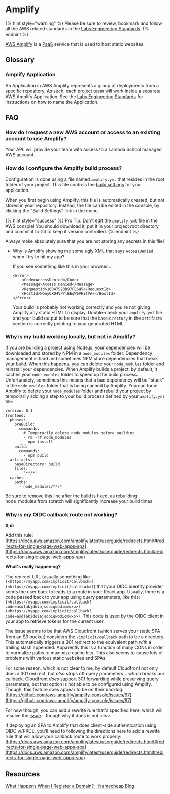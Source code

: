# Amplify

{% hint style="warning" %}
Please be sure to review, bookmark and follow all the AWS related standards in the [Labs Engineering Standards](https://docs.labs.lambdaschool.com/standards/infrastructure/aws).
{% endhint %}

[AWS Amplify](https://aws.amazon.com/amplify/) is a [PaaS](https://en.wikipedia.org/wiki/Platform_as_a_service) service that is used to host static websites.

## Glossary

### Amplify Application

An Application in AWS Amplify represents a group of deployments from a specific repository. As such, each project team will work inside a separate AWS Amplify Application. See the [Labs Engineering Standards](https://docs.labs.lambdaschool.com/standards/infrastructure/aws#aw-200-resource-naming) for instructions on how to name the Application.

## FAQ

### How do I request a new AWS account or access to an existing account to use Amplify?

Your APL will provide your team with access to a Lambda School managed AWS account.

### How do I configure the Amplify build process?

Configuration is done using a file named `amplify.yml` that resides in the root folder of your project. This file controls the [build settings](https://docs.aws.amazon.com/amplify/latest/userguide/build-settings.html) for your application.

When you first begin using Amplify, this file is automatically created, but not stored in your repository. Instead, the file can be edited in the console, by clicking the "Build Settings" link in the menu.

{% hint style="success" %}
Pro Tip: Don't edit the `amplify.yml` file in the AWS console! You should download it, put it in your project root directory and commit it to Git to keep it version controlled.
{% endhint %}

Always make absolutely sure that you are not storing any secrets in this file!

* Why is Amplify showing me some ugly XML that says `AccessDenied` when I try to hit my app?

  If you see something like this in your browser...

  ```text
  <Error>
      <Code>AccessDenied</Code>
      <Message>Access Denied</Message>
      <RequestId>10B47523D97FE645</RequestId>
      <HostId>NGnyQXQ4VPYlEEqW6VHifVA=</HostId>
  </Error>
  ```

  Your build is probably not working correctly and you're not giving Amplify any static HTML to display. Double-check your `amplify.yml` file and your build output to be sure that the `baseDirectory` in the `artifacts` section is correctly pointing to your generated HTML.

### Why is my build working locally, but not in Amplify?

If you are building a project using Node.js, your dependencies will be downloaded and stored by NPM in a `node_modules` folder. Dependency management is hard and sometimes NPM store dependencies that break your build. When this happens, you can delete your `node_modules` folder and reinstall your dependencies. When Amplify builds a project, by default, it caches your `node_modules` folder to speed up the build process. Unfortunately, sometimes this means that a bad dependency will be "stuck" in the `node_modules` folder that is being cached by Amplify. You can force Amplify to delete your `node_modules` folder and rebuild your project by temporarily adding a step to your build process defined by your `amplify.yml` file:

```text
version: 0.1
frontend:
  phases:
    preBuild:
      commands:
        # Temporarily delete node_modules before building
        - rm -rf node_modules
        - npm install
    build:
      commands:
        - npm build
  artifacts:
    baseDirectory: build
    files:
      - '**/*'
  cache:
    paths:
      - node_modules/**/*
```

Be sure to remove this line after the build is fixed, as rebuilding node\_modules from scratch will significantly increase your build times.

### Why is my OIDC callback route not working?

**tl;dr**

Add this rule: [https://docs.aws.amazon.com/amplify/latest/userguide/redirects.html\#redirects-for-single-page-web-apps-spa](https://docs.aws.amazon.com/amplify/latest/userguide/redirects.html#redirects-for-single-page-web-apps-spa)

**What's really happening?**

The redirect URL \(usually something like `[<https://myapp.com/implicit/callback>](<https://myapp.com/implicit/callback>)`\) that your OIDC identity provider sends the user back to leads to a route in your React app. Usually, there is a code passed back to your app using query parameters, like this: `[<https://myapp.com/implicit/callback?code=asdlakjdoiajsdoiqwodiqmwxo>](<https://myapp.com/implicit/callback?code=asdlakjdoiajsdoiqwodiqmwxo>)`. This code is used by the OIDC client in your app to retrieve tokens for the current user.

The issue seems to be that AWS Cloudfront \(which serves your static SPA from an S3 bucket\) considers the `/implicit/callback` path to be a directory. This automatically triggers a 301 redirect to the equivalent path _with_ a trailing slash appended. Apparently this is a function of many CDNs in order to normalize paths to maximize cache hits. This also seems to cause lots of problems with various static websites and SPAs.

For some reason, which is not clear to me, by default Cloudfront not only does a 301 redirect, but _also_ strips off query parameters... which breaks our callback. Cloudfront _does_ [support](https://docs.aws.amazon.com/AmazonCloudFront/latest/DeveloperGuide/QueryStringParameters.html) 301 forwarding while preserving query parameters, but that option is not able to be configured using Amplify. Though, this feature does appear to be on their backlog: [https://github.com/aws-amplify/amplify-console/issues/97](https://github.com/aws-amplify/amplify-console/issues/97)

For now though, you can add a rewrite rule that's specified here, which will resolve the [issue](https://docs.aws.amazon.com/amplify/latest/userguide/redirects.html#redirects-for-single-page-web-apps-spa)... though why it does is not clear.

If deploying an SPA to Amplify that does client-side authentication using OIDC w/PKCE, you'll need to following the directions here to add a rewrite rule that will allow your callback route to work properly: [https://docs.aws.amazon.com/amplify/latest/userguide/redirects.html\#redirects-for-single-page-web-apps-spa](https://docs.aws.amazon.com/amplify/latest/userguide/redirects.html#redirects-for-single-page-web-apps-spa)

## Resources

[What Happens When I Register a Domain? - Namecheap Blog](https://www.namecheap.com/blog/registering-domain-names/)

